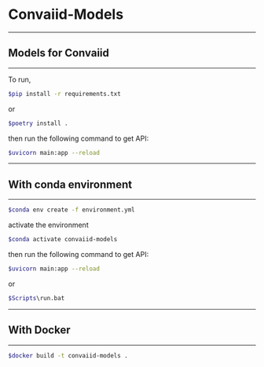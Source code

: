 # Convaiid-Models
--------------------------------
## Models for Convaiid
-------------------------------
To run,

```bash
$pip install -r requirements.txt
```
or
```bash
$poetry install .
```

then run the following command to get API:

```bash
$uvicorn main:app --reload
```

-------------------------------
## With conda environment
-------------------------------
```bash
$conda env create -f environment.yml
```
activate the environment

```bash
$conda activate convaiid-models
```

then run the following command to get API:

```bash
$uvicorn main:app --reload
```
or
```bash
$Scripts\run.bat
```
-----------------------------
## With Docker
-----------------------------

```bash
$docker build -t convaiid-models .
```

